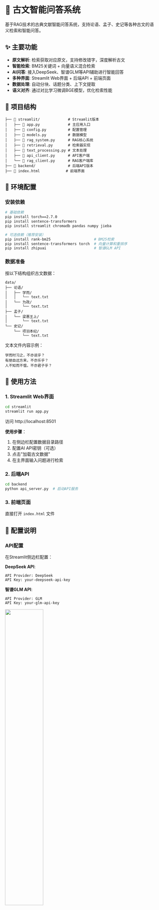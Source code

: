 # 📜 古文智能问答系统

基于RAG技术的古典文献智能问答系统，支持论语、孟子、史记等各种古文的语义检索和智能问答。

## ✨ 主要功能

- **原文解析**: 检索获取对应原文，支持修改错字，深度解析古文
- **智能检索**: BM25关键词 + 向量语义混合检索
- **AI问答**: 接入DeepSeek、智谱GLM等API辅助进行智能回答
- **多种界面**: Streamlit Web界面 + 后端API + 前端页面
- **数据处理**: 自动分块、话题分类、上下文提取
- **语义对齐**: 通过对比学习微调BGE模型，优化检索性能



## 📁 项目结构

```
├── 📁 streamlit/             # Streamlit版本
│   ├── 📄 app.py             # 主应用入口
│   ├── 📄 config.py          # 配置管理
│   ├── 📄 models.py          # 数据模型
│   ├── 📄 rag_system.py      # RAG核心系统
│   ├── 📄 retrieval.py       # 检索器实现
│   ├── 📄 text_processing.py # 文本处理
│   ├── 📄 api_client.py      # API客户端
│   └── 📄 rag_client.py      # RAG客户端库
├── 📁 backend/               # 后端API版本
├── 📄 index.html            # 前端界面
```



## 🚀 环境配置

### 安装依赖

```bash
# 基础依赖
pip install torch==2.7.0
pip install sentence-transformers
pip install streamlit chromadb pandas numpy jieba

# 可选依赖（推荐安装）
pip install rank-bm25                    # BM25检索
pip install sentence-transformers torch  # 向量计算和重排序
pip install zhipuai                      # 智谱GLM API
```

### 数据准备

按以下结构组织古文数据：

```
data/
├── 论语/
│   ├── 学而/
│   │   └── text.txt
│   └── 为政/
│       └── text.txt
├── 孟子/
│   └── 梁惠王上/
│       └── text.txt
└── 史记/
    └── 项羽本纪/
        └── text.txt
```

文本文件内容示例：

```
学而时习之，不亦说乎？
有朋自远方来，不亦乐乎？
人不知而不愠，不亦君子乎？
```

## 📖 使用方法

### 1. Streamlit Web界面

```bash
cd streamlit
streamlit run app.py
```

访问 http://localhost:8501

**使用步骤**：

1. 在侧边栏配置数据目录路径
2. 配置AI API密钥（可选）
3. 点击"加载古文数据"
4. 在主界面输入问题进行检索

### 2. 后端API

```bash
cd backend
python api_server.py  # 启动API服务
```

### 3. 前端页面

直接打开 `index.html` 文件

## 🔧 配置说明

### API配置

在Streamlit侧边栏配置：

**DeepSeek API**:

```
API Provider: DeepSeek
API Key: your-deepseek-api-key
```

**智谱GLM API**:

```
API Provider: GLM
API Key: your-glm-api-key
```

<img src="assets/rag_configuration_AI.png" alt="" width="50%">


### 检索参数

- **检索模式**: 混合检索（推荐）/ 向量检索 / 关键词检索
- **返回数量**: 1-20个结果
- **重排序**: 可选启用BGE重排序模型

<img src="assets/rag_configuration_retrieve.png" alt="" width="50%">


## 💡 使用示例

### 基础查询

```
问题: "什么是仁？"
系统会自动搜索相关古文并生成智能回答
```

### 指定范围查询

```
指定书名: "论语"
指定篇章: "学而"
问题: "学习的方法"
```

### 智能检索
- 配置大模型API
- 勾选 智能查询优化
  
![](assets/rag_example1.png)


### 多轮检索
- 配置大模型API
- 勾选 启用多轮检索

![](assets/rag_example2.png)



### 后端API调用示例

```python
from rag_client import RAGClient

# 创建客户端
client = RAGClient("http://localhost:8000")

# 智能搜索
response = client.smart_search("如何修身养性", top_k=5)
print(response.results[0].content)

# 直接搜索
response = client.direct_search(
    "什么是仁", 
    bm25_weight=0.3, 
    vector_weight=0.7
)
```



## ⚠️ 注意事项

1. **首次运行**需要下载embedding模型，可能需要一些时间
2. **GPU推荐**但非必需，CPU也可以运行
3. **API密钥**是可选的，不配置也可以进行基础检索
4. **数据量**较大时建议使用8GB以上内存
